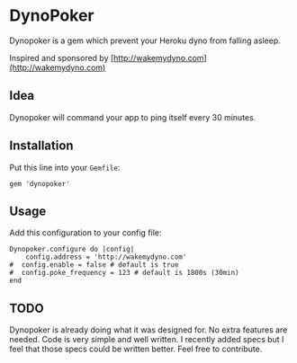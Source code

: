 DynoPoker
=============

Dynopoker is a gem which prevent your Heroku dyno from falling asleep.

Inspired and sponsored by [http://wakemydyno.com](http://wakemydyno.com)

Idea
-------
Dynopoker will command your app to ping itself every 30 minutes.

Installation
-------
Put this line into your `Gemfile`:

	gem 'dynopoker'

Usage
-----
Add this configuration to your config file:

	Dynopoker.configure do |config|
  		config.address = 'http://wakemydyno.com'
	#  config.enable = false # default is true
	#  config.poke_frequency = 123 # default is 1800s (30min)
	end

TODO
-----
Dynopoker is already doing what it was designed for. No extra features are needed. Code is very simple and well written.
I recently added specs but I feel that those specs could be written better. Feel free to contribute.
